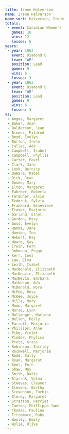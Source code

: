 ```yaml
---
title: Irene Halverson
name: Irene Halverson
name-sort: Halverson, Irene
totals:
 - event: Canadian Women's
   games: 18
   wins: 12
   losses: 6
years:
 - year: 1962
   event: Diamond D
   team: "AB"
   position: Lead
   games: 9
   wins: 6
   losses: 3
 - year: 1963
   event: Diamond D
   team: "AB"
   position: Lead
   games: 9
   wins: 6
   losses: 3
vs:
 - Angus, Margaret
 - Baker, Joan
 - Balderson, Jean
 - Binner, Mildred
 - Boyd, Evelyn
 - Burton, Irene
 - Calles, Ada
 - Campbell, Isabel
 - Campbell, Phyllis
 - Carter, Pearl
 - Clark, Jane
 - Cook, Bernice
 - DeWare, Mabel
 - Dick, Jean
 - Dunne, Mary
 - Elton, Margaret
 - Fahrner, Roberta
 - Farquhar, Elsie
 - Fedoruk, Sylvia
 - Frankard, Genevieve
 - Fraser, Marjorie
 - Garland, Ethel
 - Gordon, Mary
 - Goss, Evelyn
 - Hanna, Jane
 - Hansen, Ina
 - Hebert, Kay
 - Hoare, Kay
 - Irwin, Fern
 - Johnson, Peggy
 - Kerr, Inez
 - Law, Elva
 - Leith, Isabel
 - MacDonald, Elizabeth
 - MacKenzie, Elizabeth
 - MacNevin, Barbara
 - Matheson, Ada
 - McDonald, Nora
 - McFee, Rosa
 - McKee, Joyce
 - Mills, Mary
 - Moon, Margaret
 - Morse, Lynn
 - Mullenger, Marlene
 - Nelson, Molly
 - Parrott, Marjorie
 - Phillips, Anne
 - Pike, Violet
 - Pinder, Phyliss
 - Pratt, Grace
 - Robinson, Shirley
 - Rockwell, Marjorie
 - Rodd, Sally
 - Ryan, Margaret
 - Seel, Fern
 - Shaw, May
 - Smith, Dadie
 - Starrak, Velma
 - Steeves, Eleanor
 - Stevens, Bertha
 - Stevenson, Forbis
 - Storey, Margaret
 - Stratton, Harriet
 - Tanton, Phillippa Jane
 - Thomas, Pauline
 - Tittemore, Ruby
 - Wooley, Emily
 - Wylie, Olive
---
```

